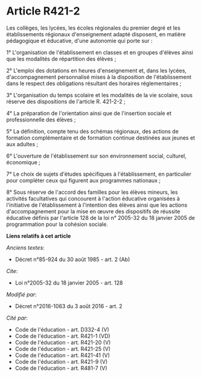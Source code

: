 # Article R421-2

Les collèges, les lycées, les écoles régionales du premier degré et les établissements régionaux d'enseignement adapté
disposent, en matière pédagogique et éducative, d'une autonomie qui porte sur : 

1° L'organisation de l'établissement en classes et en groupes d'élèves ainsi que les modalités de répartition des élèves ; 

2° L'emploi des dotations en heures d'enseignement et, dans les lycées, d'accompagnement personnalisé mises à la disposition
de l'établissement dans le respect des obligations résultant des horaires réglementaires ; 

3° L'organisation du temps scolaire et les modalités de la vie scolaire, sous réserve des dispositions de l'article R.
421-2-2 ; 

4° La préparation de l'orientation ainsi que de l'insertion sociale et professionnelle des élèves ; 

5° La définition, compte tenu des schémas régionaux, des actions de formation complémentaire et de formation continue
destinées aux jeunes et aux adultes ; 

6° L'ouverture de l'établissement sur son environnement social, culturel, économique ; 

7° Le choix de sujets d'études spécifiques à l'établissement, en particulier pour compléter ceux qui figurent aux programmes
nationaux ; 

8° Sous réserve de l'accord des familles pour les élèves mineurs, les activités facultatives qui concourent à l'action
éducative organisées à l'initiative de l'établissement à l'intention des élèves ainsi que les actions d'accompagnement pour
la mise en œuvre des dispositifs de réussite éducative définis par l'article 128 de la loi n° 2005-32 du 18 janvier 2005 de
programmation pour la cohésion sociale.

**Liens relatifs à cet article**

_Anciens textes_:

  - Décret n°85-924 du 30 août 1985 - art. 2 (Ab)

_Cite_:

  - Loi n°2005-32 du 18 janvier 2005 - art. 128

_Modifié par_:

  - Décret n°2016-1063 du 3 août 2016 - art. 2

_Cité par_:

  - Code de l'éducation - art. D332-4 (V)
  - Code de l'éducation - art. R421-1 (VD)
  - Code de l'éducation - art. R421-20 (V)
  - Code de l'éducation - art. R421-25 (V)
  - Code de l'éducation - art. R421-41 (V)
  - Code de l'éducation - art. R421-9 (V)
  - Code de l'éducation - art. R481-7 (V)
